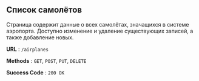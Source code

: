 ## Список самолётов

Страница содержит данные о всех самолётах, значащихся в системе аэропорта. 
Доступно изменение и удаление существующих записей, а также добавление новых.

**URL** : `/airplanes`

**Methods** : `GET`, `POST`, `PUT`, `DELETE`

**Success Code** : `200 OK`
